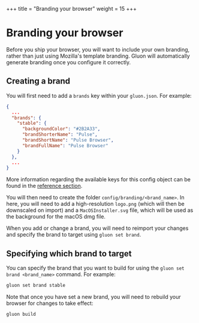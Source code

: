 +++
title = "Branding your browser"
weight = 15
+++

# Branding your browser

Before you ship your browser, you will want to include your own branding, rather than just using Mozilla's template branding. Gluon will automatically generate branding once you configure it correctly.

## Creating a brand

You will first need to add a `brands` key within your `gluon.json`. For example:

```json
{
  ...
  "brands": {
    "stable": {
      "backgroundColor": "#2B2A33",
      "brandShorterName": "Pulse",
      "brandShortName": "Pulse Browser",
      "brandFullName": "Pulse Browser"
    }
  },
  ...
}
```

More information regarding the available keys for this config object can be found in the [reference section](/reference/config/#brands).

You will then need to create the folder `config/branding/<brand_name>`. In here, you will need to add a high-resolution `logo.png` (which will then be downscaled on import) and a `MacOSInstaller.svg` file, which will be used as the background for the macOS dmg file.

When you add or change a brand, you will need to reimport your changes and specify the brand to target using `gluon set brand`.

## Specifying which brand to target

You can specify the brand that you want to build for using the `gluon set brand <brand_name>` command. For example:

```sh
gluon set brand stable
```

Note that once you have set a new brand, you will need to rebuild your browser for changes to take effect:

```sh
gluon build
```
